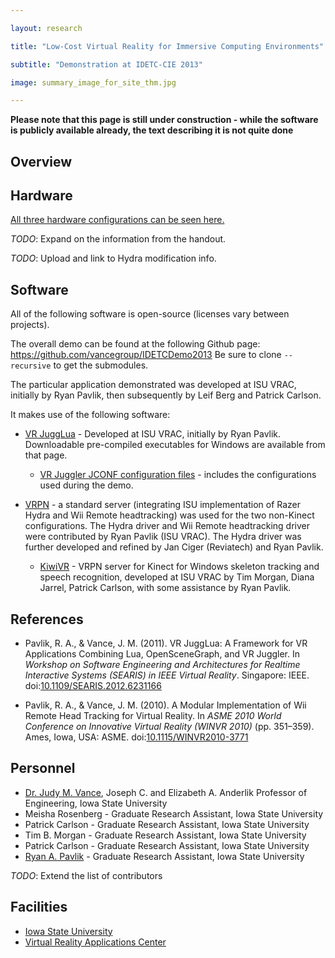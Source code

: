```yaml
---

layout: research

title: "Low-Cost Virtual Reality for Immersive Computing Environments"

subtitle: "Demonstration at IDETC-CIE 2013"

image: summary_image_for_site_thm.jpg

---
```


**Please note that this page is still under construction - while the software is publicly available already, the text describing it is not quite done**

## Overview

## Hardware
[All three hardware configurations can be seen here.](summary_image_for_site.png)

*TODO*: Expand on the information from the handout.

*TODO*: Upload and link to Hydra modification info.

## Software
All of the following software is open-source (licenses vary between projects).

The overall demo can be found at the following Github
page: <https://github.com/vancegroup/IDETCDemo2013> Be sure to clone
`--recursive` to get the submodules.

The particular application demonstrated was developed at ISU VRAC,
initially by Ryan Pavlik, then subsequently by Leif Berg and Patrick
Carlson.

It makes use of the following software:

- [VR JuggLua](https://github.com/vancegroup/vr-jugglua#readme) -
  Developed at ISU VRAC, initially by Ryan Pavlik. Downloadable
  pre-compiled executables for Windows are available from that page.

  - [VR Juggler JCONF configuration
    files](https://github.com/vancegroup/modular-stock-jconf) -
    includes the configurations used during the demo.
    
- [VRPN](http://vrpn.org) - a standard server (integrating ISU
  implementation of Razer Hydra and Wii Remote headtracking) was used
  for the two non-Kinect configurations. The Hydra driver and Wii
  Remote headtracking driver were contributed by Ryan Pavlik (ISU
  VRAC). The Hydra driver was further developed and refined by Jan
  Ciger (Reviatech) and Ryan Pavlik.

  - [KiwiVR](https://github.com/vancegroup/KiwiVR#readme) - VRPN
    server for Kinect for Windows skeleton tracking and speech
    recognition, developed at ISU VRAC by Tim Morgan, Diana Jarrel,
    Patrick Carlson, with some assistance by Ryan Pavlik.

## References

- Pavlik, R. A., & Vance, J. M. (2011). VR JuggLua: A Framework for VR
  Applications Combining Lua, OpenSceneGraph, and VR Juggler. In
  *Workshop on Software Engineering and Architectures for Realtime
  Interactive Systems (SEARIS) in IEEE Virtual Reality*. Singapore:
  IEEE.
  doi:[10.1109/SEARIS.2012.6231166](http://dx.doi.org/10.1109/SEARIS.2012.6231166)
  

- Pavlik, R. A., & Vance, J. M. (2010). A Modular Implementation of Wii
  Remote Head Tracking for Virtual Reality. In *ASME 2010 World
  Conference on Innovative Virtual Reality (WINVR 2010)* (pp. 351–359). Ames, Iowa, USA: ASME. doi:[10.1115/WINVR2010-3771](http://dx.doi.org/10.1115/WINVR2010-3771)

## Personnel
- [Dr. Judy M. Vance](http://www.me.iastate.edu/directory/faculty/judy-vance/), Joseph C. and Elizabeth A. Anderlik Professor of Engineering, Iowa State University
- Meisha Rosenberg - Graduate Research Assistant, Iowa State University
- Patrick Carlson - Graduate Research Assistant, Iowa State University
- Tim B. Morgan - Graduate Research Assistant, Iowa State University
- Patrick Carlson - Graduate Research Assistant, Iowa State University
- [Ryan A. Pavlik](http://academic.cleardefinition.com/) - Graduate Research Assistant, Iowa State University

*TODO*: Extend the list of contributors

## Facilities
- [Iowa State University](http://www.iastate.edu)
- [Virtual Reality Applications Center](http://www.vrac.iastate.edu/)
